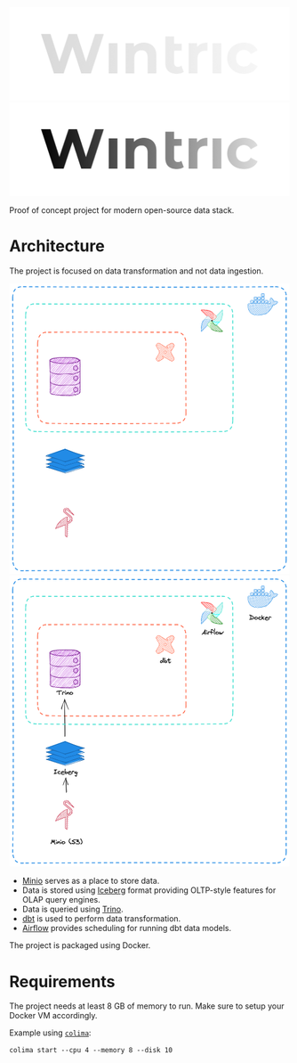 ![Project Logo](./docs/logo/light.png#gh-dark-mode-only)
![Project Logo](./docs/logo/dark.png#gh-light-mode-only)

Proof of concept project for modern open-source data stack.

# Architecture

The project is focused on data transformation and not data ingestion.

![Project Architecture](./docs/architecture/light.png#gh-dark-mode-only)
![Project Architecture](./docs/architecture/dark.png#gh-light-mode-only)

- [Minio](https://github.com/minio/minio) serves as a place to store data.
- Data is stored using [Iceberg](https://github.com/apache/iceberg) format providing OLTP-style features for OLAP query engines.
- Data is queried using [Trino](https://github.com/trinodb/trino).
- [dbt](https://github.com/dbt-labs/dbt-core) is used to perform data transformation.
- [Airflow](https://github.com/apache/airflow) provides scheduling for running dbt data models.

The project is packaged using Docker.

# Requirements

The project needs at least 8 GB of memory to run. Make sure to setup your Docker VM accordingly.

Example using [`colima`](https://github.com/abiosoft/colima):

```fish
colima start --cpu 4 --memory 8 --disk 10
```
